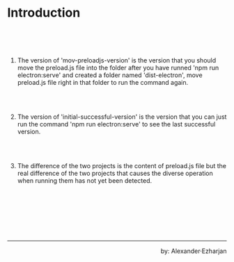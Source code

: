 # Introduction

<br><br><br>

1. The version of 'mov-preloadjs-version' is the version that you should move the preload.js file into the folder after you have runned 'npm run electron:serve' and created a folder named 'dist-electron', move preload.js file right in that folder to run the command again.

<br><br>

2. The version of 'initial-successful-version' is the version that you can just run the command 'npm run electron:serve' to see the last successful version.

<br><br>

3. The difference of the two projects is the content of preload.js file but the real difference of the two projects that causes the diverse operation when running them has not yet been detected. 


<br><br><br><br><br><br>

------
<p align="right">by: Alexander·Ezharjan</p>